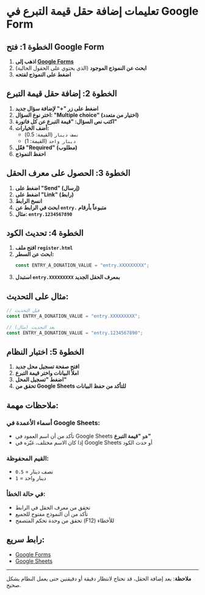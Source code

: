 # تعليمات إضافة حقل قيمة التبرع في Google Form

## الخطوة 1: فتح Google Form

1. **اذهب إلى [Google Forms](https://forms.google.com/)**
2. **ابحث عن النموذج الموجود** (الذي يحتوي على الحقول الحالية)
3. **اضغط على النموذج لفتحه**

## الخطوة 2: إضافة حقل قيمة التبرع

1. **اضغط على زر "+" لإضافة سؤال جديد**
2. **اختر نوع السؤال: "Multiple choice" (اختيار من متعدد)**
3. **اكتب نص السؤال: "قيمة التبرع عن كل فاتورة"**
4. **أضف الخيارات:**
   - `نصف دينار` (القيمة: 0.5)
   - `دينار واحد` (القيمة: 1)
5. **فعّل "Required" (مطلوب)**
6. **احفظ النموذج**

## الخطوة 3: الحصول على معرف الحقل

1. **اضغط على "Send" (إرسال)**
2. **اضغط على "Link" (رابط)**
3. **انسخ الرابط**
4. **ابحث في الرابط عن `entry.` متبوعاً بأرقام**
5. **مثال: `entry.1234567890`**

## الخطوة 4: تحديث الكود

1. **افتح ملف `register.html`**
2. **ابحث عن السطر:**
   ```javascript
   const ENTRY_A_DONATION_VALUE = "entry.XXXXXXXXX";
   ```
3. **استبدل `entry.XXXXXXXXX` بمعرف الحقل الجديد**

## مثال على التحديث:

```javascript
// قبل التحديث
const ENTRY_A_DONATION_VALUE = "entry.XXXXXXXXX";

// بعد التحديث (مثال)
const ENTRY_A_DONATION_VALUE = "entry.1234567890";
```

## الخطوة 5: اختبار النظام

1. **افتح صفحة تسجيل محل جديد**
2. **املأ البيانات واختر قيمة التبرع**
3. **اضغط "تسجيل المحل"**
4. **تحقق من Google Sheets للتأكد من حفظ البيانات**

## ملاحظات مهمة:

### أسماء الأعمدة في Google Sheets:
- تأكد من أن اسم العمود في Google Sheets هو **"قيمة التبرع"**
- إذا كان الاسم مختلف، غيّره في Google Sheets أو حدث الكود

### القيم المحفوظة:
- `0.5` = نصف دينار
- `1` = دينار واحد

### في حالة الخطأ:
- تحقق من معرف الحقل في الرابط
- تأكد من أن النموذج مفتوح للجميع
- تحقق من وحدة تحكم المتصفح (F12) للأخطاء

## رابط سريع:
- [Google Forms](https://forms.google.com/)
- [Google Sheets](https://sheets.google.com/)

---

**ملاحظة**: بعد إضافة الحقل، قد تحتاج لانتظار دقيقة أو دقيقتين حتى يعمل النظام بشكل صحيح.